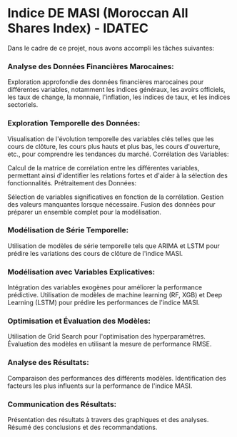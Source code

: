 # Indice DE MASI (Moroccan All Shares Index) - IDATEC

Dans le cadre de ce projet, nous avons accompli les tâches suivantes:

### Analyse des Données Financières Marocaines:

Exploration approfondie des données financières marocaines pour différentes variables, notamment les indices généraux, les avoirs officiels, les taux de change, la monnaie, l'inflation, les indices de taux, et les indices sectoriels.
### Exploration Temporelle des Données:

Visualisation de l'évolution temporelle des variables clés telles que les cours de clôture, les cours plus hauts et plus bas, les cours d'ouverture, etc., pour comprendre les tendances du marché.
Corrélation des Variables:

Calcul de la matrice de corrélation entre les différentes variables, permettant ainsi d'identifier les relations fortes et d'aider à la sélection des fonctionnalités.
Prétraitement des Données:

Sélection de variables significatives en fonction de la corrélation.
Gestion des valeurs manquantes lorsque nécessaire.
Fusion des données pour préparer un ensemble complet pour la modélisation.

### Modélisation de Série Temporelle:

Utilisation de modèles de série temporelle tels que ARIMA et LSTM pour prédire les variations des cours de clôture de l'indice MASI.
###  Modélisation avec Variables Explicatives:

Intégration des variables exogènes pour améliorer la performance prédictive.
Utilisation de modèles de machine learning (RF, XGB) et Deep Learning (LSTM) pour prédire les performances de l'indice MASI.
### Optimisation et Évaluation des Modèles:

Utilisation de Grid Search pour l'optimisation des hyperparamètres.
Évaluation des modèles en utilisant la mesure de performance RMSE.
### Analyse des Résultats:

Comparaison des performances des différents modèles.
Identification des facteurs les plus influents sur la performance de l'indice MASI.
### Communication des Résultats:

Présentation des résultats à travers des graphiques et des analyses.
Résumé des conclusions et des recommandations.
